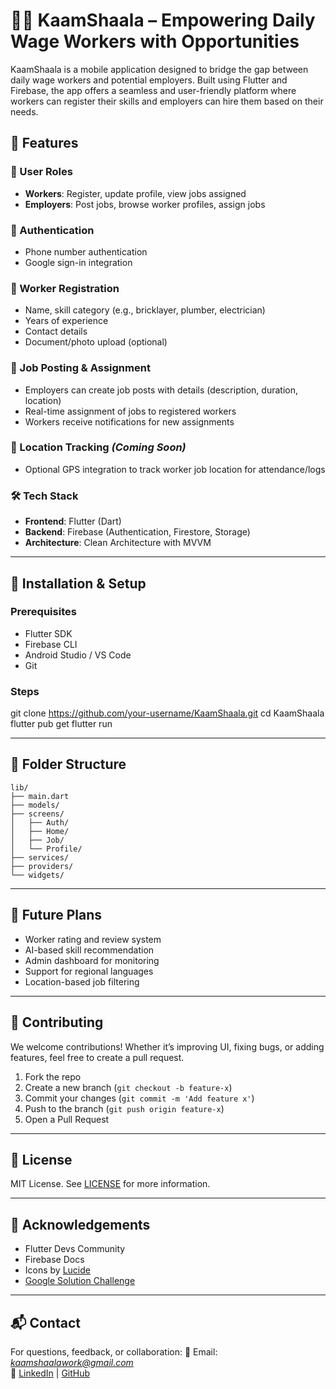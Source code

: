 # 👷‍♂️ KaamShaala – Empowering Daily Wage Workers with Opportunities

KaamShaala is a mobile application designed to bridge the gap between daily wage workers and potential employers. Built using Flutter and Firebase, the app offers a seamless and user-friendly platform where workers can register their skills and employers can hire them based on their needs.

## 🚀 Features

### 👥 User Roles
- **Workers**: Register, update profile, view jobs assigned
- **Employers**: Post jobs, browse worker profiles, assign jobs

### 🔐 Authentication
- Phone number authentication
- Google sign-in integration

### 📝 Worker Registration
- Name, skill category (e.g., bricklayer, plumber, electrician)
- Years of experience
- Contact details
- Document/photo upload (optional)

### 💼 Job Posting & Assignment
- Employers can create job posts with details (description, duration, location)
- Real-time assignment of jobs to registered workers
- Workers receive notifications for new assignments

### 📍 Location Tracking *(Coming Soon)*
- Optional GPS integration to track worker job location for attendance/logs

### 🛠 Tech Stack
- **Frontend**: Flutter (Dart)
- **Backend**: Firebase (Authentication, Firestore, Storage)
- **Architecture**: Clean Architecture with MVVM

---

## 🔧 Installation & Setup

### Prerequisites
- Flutter SDK
- Firebase CLI
- Android Studio / VS Code
- Git

### Steps

git clone https://github.com/your-username/KaamShaala.git
cd KaamShaala
flutter pub get
flutter run

---

## 🧩 Folder Structure

```
lib/
├── main.dart
├── models/
├── screens/
│   ├── Auth/
│   ├── Home/
│   ├── Job/
│   └── Profile/
├── services/
├── providers/
└── widgets/
```

---

## 📌 Future Plans
- Worker rating and review system
- AI-based skill recommendation
- Admin dashboard for monitoring
- Support for regional languages
- Location-based job filtering

---

## 🤝 Contributing

We welcome contributions! Whether it’s improving UI, fixing bugs, or adding features, feel free to create a pull request.

1. Fork the repo
2. Create a new branch (`git checkout -b feature-x`)
3. Commit your changes (`git commit -m 'Add feature x'`)
4. Push to the branch (`git push origin feature-x`)
5. Open a Pull Request

---

## 📄 License

MIT License. See [LICENSE](LICENSE) for more information.

---

## 🙌 Acknowledgements

- Flutter Devs Community
- Firebase Docs
- Icons by [Lucide](https://lucide.dev/)
- [Google Solution Challenge](https://developers.google.com/community/gdsc-solution-challenge)

---

## 📬 Contact

For questions, feedback, or collaboration: 
📧 Email: *kaamshaalawork@gmail.com*  
🔗 [LinkedIn](https://linkedin.com/in/your-profile) | [GitHub](https://github.com/your-username)
